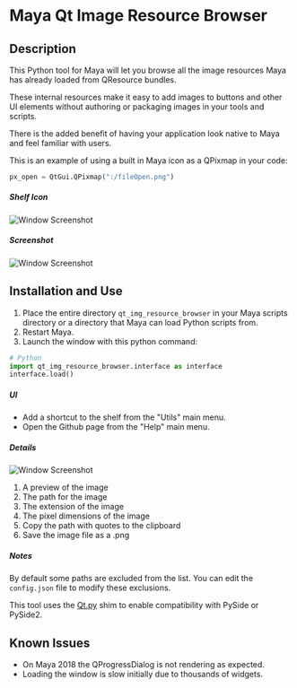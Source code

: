 # Maya Qt Image Resource Browser

## Description

This Python tool for Maya will let you browse all the image resources Maya has already loaded from QResource bundles.

These internal resources make it easy to add images to buttons and other UI elements without authoring or packaging images in your tools and scripts.

There is the added benefit of having your application look native to Maya and feel familiar with users.

This is an example of using a built in Maya icon as a QPixmap in your code:

```python
px_open = QtGui.QPixmap(":/fileOpen.png")
```

##### Shelf Icon
![Window Screenshot](https://raw.githubusercontent.com/leocov-dev/maya-qt-img-resource-browser/master/qt_img_resource_browser/icons/qt_img_resource_browser.png)

##### Screenshot
![Window Screenshot](https://raw.githubusercontent.com/leocov-dev/maya-qt-img-resource-browser/master/screenshots/capture_01.png)

## Installation and Use

1. Place the entire directory ``qt_img_resource_browser`` in your Maya scripts directory or a directory that Maya can load Python scripts from.
2. Restart Maya.
3. Launch the window with this python command:


```python
# Python
import qt_img_resource_browser.interface as interface
interface.load()
```

##### UI

* Add a shortcut to the shelf from the "Utils" main menu.
* Open the Github page from the "Help" main menu.

##### Details

![Window Screenshot](https://raw.githubusercontent.com/leocov-dev/maya-qt-img-resource-browser/master/screenshots/details_01.png)

1. A preview of the image
2. The path for the image
3. The extension of the image
4. The pixel dimensions of the image
5. Copy the path with quotes to the clipboard
6. Save the image file as a .png

##### Notes    

By default some paths are excluded from the list. You can edit the ``config.json`` file to modify these exclusions.

This tool uses the [Qt.py](https://github.com/mottosso/Qt.py) shim to enable compatibility with PySide or PySide2.

## Known Issues

* On Maya 2018 the QProgressDialog is not rendering as expected.
* Loading the window is slow initially due to thousands of widgets.
